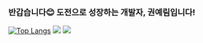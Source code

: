 ### 반갑습니다😊 도전으로 성장하는 개발자, 권예림입니다!
[![Top Langs](https://github-readme-stats.vercel.app/api/top-langs/?username=yerim07&layout=compact)](https://github.com/yerim07)
<a href="[https://instagram.com/_y.1rm?igshid=YmMyMTA2M2Y=](https://www.instagram.com/_y.1rm/)"><img src="https://camo.githubusercontent.com/72515004e1a097ed7700e56f7565516d39eee11a96c68854f3b83989e301ccc3/68747470733a2f2f696d672e736869656c64732e696f2f62616467652f696e7374616772616d2d4646434644413f7374796c653d666c61742d737175617265266c6f676f3d696e7374616772616d266c6f676f436f6c6f723d464637453944"/></a>
<a href="https://www.notion.so/dgsw8th-yerim/Portfolio-8183b8daf2564e73b345089ee5e2e1f6"><img src="https://camo.githubusercontent.com/b22e9ded6d6815c10d6a305beb1f9c43ce7f35ac56bd5ad18752ffe98cb86bed/68747470733a2f2f696d672e736869656c64732e696f2f62616467652f706f7274666f6c696f2d4646464630303f7374796c653d666c61742d737175617265266c6f676f3d6e6f74696f6e266c6f676f436f6c6f723d464630303030"/></a>
<!--
**yerim07/yerim07** is a ✨ _special_ ✨ repository because its `README.md` (this file) appears on your GitHub profile.

Here are some ideas to get you started:

- 🔭 I’m currently working on ...
- 🌱 I’m currently learning ...
- 👯 I’m looking to collaborate on ...
- 🤔 I’m looking for help with ...
- 💬 Ask me about ...
- 📫 How to reach me: ...
- 😄 Pronouns: ...
- ⚡ Fun fact: ...
-->
